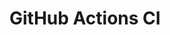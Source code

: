 # GitHub Actions CI



























































































































































































































































































































































































































































































































































































































































































































































































































































































































































































































































































































































































